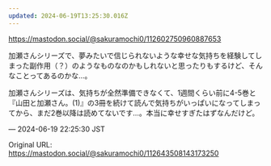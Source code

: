 ```yaml
---
updated: 2024-06-19T13:25:30.016Z
---
```


<p><a href="https://mastodon.social/@sakuramochi0/112602750960887653" target="_blank" rel="nofollow noopener noreferrer" translate="no"><span class="invisible">https://</span><span class="ellipsis">mastodon.social/@sakuramochi0/</span><span class="invisible">112602750960887653</span></a></p><p>加瀬さんシリーズで、夢みたいで信じられないような幸せな気持ちを経験してしまった副作用（？）のようなものなのかもしれないと思ったりもするけど、そんなことってあるのかな…。</p><p>加瀬さんシリーズは、気持ちが全然準備できなくて、1週間くらい前に4-5巻と『山田と加瀬さん。(1)』の3冊を続けて読んで気持ちがいっぱいになってしまってから、まだ2巻以降は読めてないです…。本当に幸せすぎたはずなんだけど。</p>

&mdash; 2024-06-19 22:25:30 JST

Original URL: https://mastodon.social/@sakuramochi0/112643508143173250

